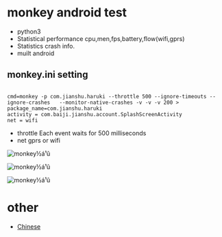 # monkey android test
* python3 
* Statistical performance cpu,men,fps,battery,flow(wifi,gprs)
* Statistics crash info.
* muilt android
 


## monkey.ini setting

``` 

cmd=monkey -p com.jianshu.haruki --throttle 500 --ignore-timeouts --ignore-crashes   --monitor-native-crashes -v -v -v 200 >
package_name=com.jianshu.haruki
activity = com.baiji.jianshu.account.SplashScreenActivity
net = wifi 
```

- throttle Each event waits for 500 milliseconds
- net gprs or wifi


![monkey½á¹û](img/analysis.jpg  "monkey½á¹û")

![monkey½á¹û](img/monitor.png  "monkey½á¹û")

![monkey½á¹û](img/crash.PNG  "monkey½á¹û")

# other
* [Chinese](Chinese.md)







